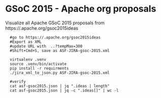 # GSoC 2015 - Apache org proposals

Visualize all Apache GSoC 2015 proposals from https://.apache.org/gsoc2015ideas

```
  #go to https://.apache.org/gsoc2015ideas
  #Export as XML
  #update URL with  ..?tempMax=300
  #Shift+Cmd+S, save as ASF-JIRA-gsoc-2015.xml

  virtualenv .venv
  source .venv/bin/activate
  pip install -r requirments
  ./jira_xml_to_json.py ASF-JIRA-gsoc-2015.xml

  #verify
  cat asf-gsoc2015.json | jq ".ideas | length"
  cat asf-gsoc2015.json | jq -c ".ideas[]" | wc -l
```